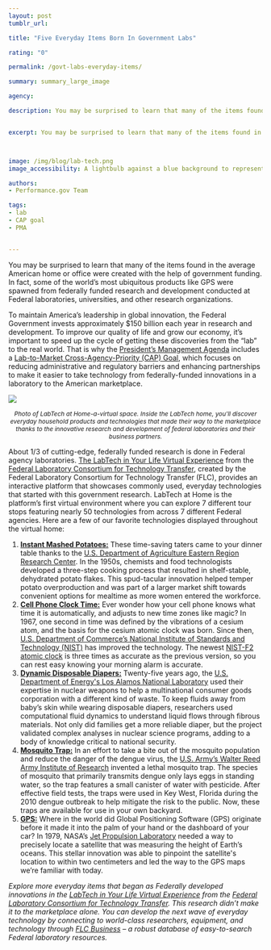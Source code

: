 ```yaml
---
layout: post
tumblr_url:

title: "Five Everyday Items Born In Government Labs"

rating: "0"

permalink: /govt-labs-everyday-items/

summary: summary_large_image

agency:

description: You may be surprised to learn that many of the items found in the average American home or office were created with the help of government funding. In fact, some of the world’s most ubiquitous products like GPS were spawned from federally funded research and development conducted at Federal laboratories, universities, and other research organizations.


excerpt: You may be surprised to learn that many of the items found in the average American home or office were created with the help of government funding. In fact, some of the world’s most ubiquitous products like GPS were spawned from federally funded research and development conducted at Federal laboratories, universities, and other research organizations.



image: /img/blog/lab-tech.png
image_accessibility: A lightbulb against a blue background to represent inventive ideas

authors:
- Performance.gov Team

tags:
- lab
- CAP goal
- PMA


---
```

You may be surprised to learn that many of the items found in the average American home or office were created with the help of government funding. In fact, some of the world’s most ubiquitous products like GPS were spawned from federally funded research and development conducted at Federal laboratories, universities, and other research organizations.

To maintain America’s leadership in global innovation, the Federal Government invests approximately $150 billion each year in research and development. To improve our quality of life and grow our economy, it’s important to speed up the cycle of getting these discoveries from the “lab” to the real world. That is why the [President’s Management Agenda](https://www.performance.gov/PMA/PMA.html) includes a [Lab-to-Market Cross-Agency-Priority (CAP) Goal](https://www.performance.gov/CAP/lab-to-market/), which focuses on reducing administrative and regulatory barriers and enhancing partnerships to make it easier to take technology from federally-funded innovations in a laboratory to the American marketplace.

<a href="{{ site.baseurl }}/img/blog/lab-tech-tool"><img src="{{ site.baseurl }}/img/blog/lab-tech-tool.PNG"></a>
<center><i style="font-size: 12px;">Photo of LabTech at Home-a-virtual space. Inside the LabTech home, you'll discover everyday household products and technologies that made their way to the marketplace thanks to the innovative research and development of federal laboratories and their business partners.</i></center>

About 1/3 of cutting-edge, federally funded research is done in Federal agency laboratories. [The LabTech in Your Life Virtual Experience](https://www.youvisit.com/tour/119761/?pl=v&hover=0&embed_type=immersive&embed=695087907857365360&ab=a_6&reff=https%3A%2F%2Fwww.federallabs.org%2Fsuccesses%2Flabtech-in-your-life) from the [Federal Laboratory Consortium for Technology Transfer](https://www.federallabs.org/), created by the Federal Laboratory Consortium for Technology Transfer (FLC), provides an interactive platform that showcases commonly used, everyday technologies that started with this government research. LabTech at Home is the platform’s first virtual environment where you can explore 7 different tour stops featuring nearly 50 technologies from across 7 different Federal agencies. Here are a few of our favorite technologies displayed throughout the virtual home:

1. [**Instant Mashed Potatoes:**](https://www.federallabs.org/successes/success-stories/ars-brings-instant-mashed-potatoes-to-the-dinner-table) These time-saving taters came to your dinner table thanks to the [U.S. Department of Agriculture Eastern Region Research Center](https://www.ars.usda.gov/northeast-area/wyndmoor-pa/eastern-regional-research-center/). In the 1950s, chemists and food technologists developed a three-step cooking process that resulted in shelf-stable, dehydrated potato flakes. This spud-tacular innovation helped temper potato overproduction and was part of a larger market shift towards convenient options for mealtime as more women entered the workforce.
2. [**Cell Phone Clock Time:**](https://www.federallabs.org/successes/success-stories/keeping-time-nist-f2-atomic-clock) Ever wonder how your cell phone knows what time it is automatically, and adjusts to new time zones like magic? In 1967, one second in time was defined by the vibrations of a cesium atom, and the basis for the cesium atomic clock was born. Since then, [U.S. Department of Commerce’s National Institute of Standards and Technology (NIST)](https://www.nist.gov/) has improved the technology. The newest [NIST-F2 atomic clock](https://www.nist.gov/pml/time-and-frequency-division/background-how-nist-f2-works) is three times as accurate as the previous version, so you can rest easy knowing your morning alarm is accurate.
3. [**Dynamic Disposable Diapers:**](https://www.federallabs.org/successes/success-stories/diaper-dynamics) Twenty-five years ago, the [U.S. Department of Energy's Los Alamos National Laboratory](https://www.lanl.gov/) used their expertise in nuclear weapons to help a multinational consumer goods corporation with a different kind of waste. To keep fluids away from baby’s skin while wearing disposable diapers, researchers used computational fluid dynamics to understand liquid flows through fibrous materials. Not only did families get a more reliable diaper, but the project validated complex analyses in nuclear science programs, adding to a body of knowledge critical to national security.
4. [**Mosquito Trap:**](https://www.federallabs.org/successes/success-stories/dod-lethal-mosquito-breeding-container) In an effort to take a bite out of the mosquito population and reduce the danger of the dengue virus, the [U.S. Army’s Walter Reed Army Institute of Research](https://www.wrair.army.mil/) invented a lethal mosquito trap. The species of mosquito that primarily transmits dengue only lays eggs in standing water, so the trap features a small canister of water with pesticide. After effective field tests, the traps were used in Key West, Florida during the 2010 dengue outbreak to help mitigate the risk to the public. Now, these traps are available for use in your own backyard.
5. [**GPS:**](https://www.federallabs.org/successes/success-stories/gps-software-packages-deliver-positioning-solutions) Where in the world did Global Positioning Software (GPS) originate before it made it into the palm of your hand or the dashboard of your car? In 1979, NASA’s [Jet Propulsion Laboratory](https://www.jpl.nasa.gov/) needed a way to precisely locate a satellite that was measuring the height of Earth’s oceans. This stellar innovation was able to pinpoint the satellite's location to within two centimeters and led the way to the GPS maps we’re familiar with today.

*Explore more everyday items that began as Federally developed innovations in the [LabTech in Your Life Virtual Experience](https://www.youvisit.com/tour/119761/?pl=v&hover=0&embed_type=immersive&embed=695087907857365360&ab=a_6&reff=https%3A%2F%2Fwww.federallabs.org%2Fsuccesses%2Flabtech-in-your-life) from the [Federal Laboratory Consortium for Technology Transfer](https://www.federallabs.org/). This research didn’t make it to the marketplace alone. You can develop the next wave of everyday technology by connecting to world-class researchers, equipment, and technology through [FLC Business](https://www.federallabs.org/flcbusiness) – a robust database of easy-to-search Federal laboratory resources.*
